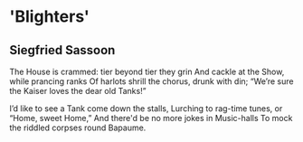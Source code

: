 # 'Blighters'
## Siegfried Sassoon
The House is crammed: tier beyond tier they grin
And cackle at the Show, while prancing ranks
Of harlots shrill the chorus, drunk with din;
“We’re sure the Kaiser loves the dear old Tanks!”

I’d like to see a Tank come down the stalls,
Lurching to rag-time tunes, or “Home, sweet Home,”
And there'd be no more jokes in Music-halls
To mock the riddled corpses round Bapaume.
